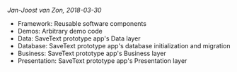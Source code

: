 _Jan-Joost van Zon, 2018-03-30_

* Framework: Reusable software components
* Demos: Arbitrary demo code
* Data: SaveText prototype app's Data layer
* Database: SaveText prototype app's database initialization and migration
* Business: SaveText prototype app's Business layer
* Presentation: SaveText prototype app's Presentation layer
